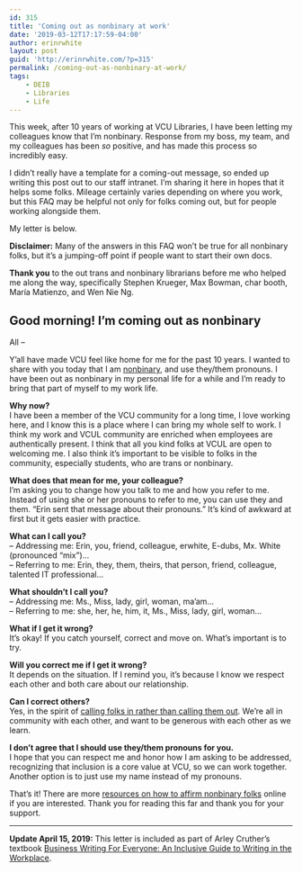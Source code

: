 ```yaml
---
id: 315
title: 'Coming out as nonbinary at work'
date: '2019-03-12T17:17:59-04:00'
author: erinrwhite
layout: post
guid: 'http://erinrwhite.com/?p=315'
permalink: /coming-out-as-nonbinary-at-work/
tags:
    - DEIB
    - Libraries
    - Life
---
```


This week, after 10 years of working at VCU Libraries, I have been letting my colleagues know that I’m nonbinary. Response from my boss, my team, and my colleagues has been *so* positive, and has made this process so incredibly easy.

I didn’t really have a template for a coming-out message, so ended up writing this post out to our staff intranet. I’m sharing it here in hopes that it helps some folks. Mileage certainly varies depending on where you work, but this FAQ may be helpful not only for folks coming out, but for people working alongside them.

My letter is below.

**Disclaimer:** Many of the answers in this FAQ won’t be true for all nonbinary folks, but it’s a jumping-off point if people want to start their own docs.

**Thank you** to the out trans and nonbinary librarians before me who helped me along the way, specifically Stephen Krueger, Max Bowman, char booth, María Matienzo, and Wen Nie Ng.

## Good morning! I’m coming out as nonbinary

All –

Y’all have made VCU feel like home for me for the past 10 years. I wanted to share with you today that I am [nonbinary](https://www.verywellmind.com/what-does-it-mean-to-be-non-binary-or-have-non-binary-gender-4172702 "nonbinary"), and use they/them pronouns. I have been out as nonbinary in my personal life for a while and I’m ready to bring that part of myself to my work life.

**Why now?**  
I have been a member of the VCU community for a long time, I love working here, and I know this is a place where I can bring my whole self to work. I think my work and VCUL community are enriched when employees are authentically present. I think that all you kind folks at VCUL are open to welcoming me. I also think it’s important to be visible to folks in the community, especially students, who are trans or nonbinary.

**What does that mean for me, your colleague?**  
I’m asking you to change how you talk to me and how you refer to me. Instead of using she or her pronouns to refer to me, you can use they and them. “Erin sent that message about their pronouns.” It’s kind of awkward at first but it gets easier with practice.

**What can I call you?**  
– Addressing me: Erin, you, friend, colleague, erwhite, E-dubs, Mx. White (pronounced “mix”)…  
– Referring to me: Erin, they, them, theirs, that person, friend, colleague, talented IT professional…

**What shouldn’t I call you?**  
– Addressing me: Ms., Miss, lady, girl, woman, ma’am…  
– Referring to me: she, her, he, him, it, Ms., Miss, lady, girl, woman…

**What if I get it wrong?**  
It’s okay! If you catch yourself, correct and move on. What’s important is to try.

**Will you correct me if I get it wrong?**  
It depends on the situation. If I remind you, it’s because I know we respect each other and both care about our relationship.

**Can I correct others?**  
Yes, in the spirit of [calling folks in rather than calling them out](https://www.bustle.com/p/what-does-call-in-mean-when-call-out-culture-feels-toxic-this-method-can-be-used-instead-9056343 "calling folks in rather than calling them out"). We’re all in community with each other, and want to be generous with each other as we learn.

**I don’t agree that I should use they/them pronouns for you.**  
I hope that you can respect me and honor how I am asking to be addressed, recognizing that inclusion is a core value at VCU, so we can work together. Another option is to just use my name instead of my pronouns.

That’s it! There are more [resources on how to affirm nonbinary folks](https://transequality.org/issues/resources/understanding-non-binary-people-how-to-be-respectful-and-supportive "resources on how to affirm nonbinary folks") online if you are interested. Thank you for reading this far and thank you for your support.

---

**Update April 15, 2019:** This letter is included as part of Arley Cruther’s textbook [Business Writing For Everyone: An Inclusive Guide to Writing in the Workplace](https://pressbooks.bccampus.ca/arley/chapter/ch-7-communicating-neutral-and-negative-messages/ "Business Writing For Everyone: An Inclusive Guide to Writing in the Workplace").